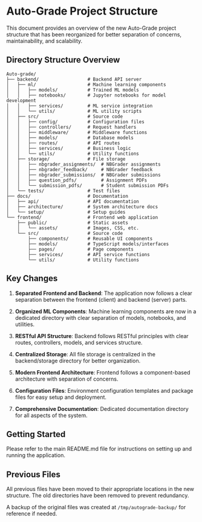 # Auto-Grade Project Structure

This document provides an overview of the new Auto-Grade project structure that has been reorganized for better separation of concerns, maintainability, and scalability.

## Directory Structure Overview

```
Auto-grade/
├── backend/                  # Backend API server
│   ├── ml/                   # Machine learning components
│   │   ├── models/           # Trained ML models
│   │   ├── notebooks/        # Jupyter notebooks for model development
│   │   ├── services/         # ML service integration
│   │   └── utils/            # ML utility scripts
│   ├── src/                  # Source code
│   │   ├── config/           # Configuration files
│   │   ├── controllers/      # Request handlers
│   │   ├── middleware/       # Middleware functions
│   │   ├── models/           # Database models
│   │   ├── routes/           # API routes
│   │   ├── services/         # Business logic
│   │   └── utils/            # Utility functions
│   ├── storage/              # File storage
│   │   ├── nbgrader_assignments/  # NBGrader assignments
│   │   ├── nbgrader_feedback/     # NBGrader feedback
│   │   ├── nbgrader_submissions/  # NBGrader submissions
│   │   ├── question_pdfs/         # Assignment PDFs
│   │   └── submission_pdfs/       # Student submission PDFs
│   └── tests/                # Test files
├── docs/                     # Documentation
│   ├── api/                  # API documentation
│   ├── architecture/         # System architecture docs
│   └── setup/                # Setup guides
└── frontend/                 # Frontend web application
    ├── public/               # Static assets
    │   └── assets/           # Images, CSS, etc.
    └── src/                  # Source code
        ├── components/       # Reusable UI components
        ├── models/           # TypeScript models/interfaces
        ├── pages/            # Page components
        ├── services/         # API service functions
        └── utils/            # Utility functions
```

## Key Changes

1. **Separated Frontend and Backend**: The application now follows a clear separation between the frontend (client) and backend (server) parts.

2. **Organized ML Components**: Machine learning components are now in a dedicated directory with clear separation of models, notebooks, and utilities.

3. **RESTful API Structure**: Backend follows RESTful principles with clear routes, controllers, models, and services structure.

4. **Centralized Storage**: All file storage is centralized in the backend/storage directory for better organization.

5. **Modern Frontend Architecture**: Frontend follows a component-based architecture with separation of concerns.

6. **Configuration Files**: Environment configuration templates and package files for easy setup and deployment.

7. **Comprehensive Documentation**: Dedicated documentation directory for all aspects of the system.

## Getting Started

Please refer to the main README.md file for instructions on setting up and running the application.

## Previous Files

All previous files have been moved to their appropriate locations in the new structure. The old directories have been removed to prevent redundancy.

A backup of the original files was created at `/tmp/autograde-backup/` for reference if needed.
